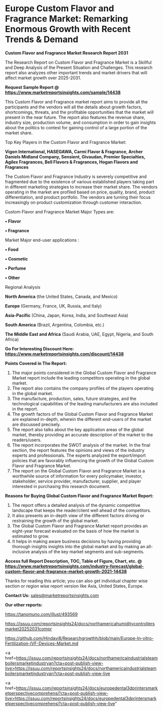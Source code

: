 # Europe Custom Flavor and Fragrance Market: Remarking Enormous Growth with Recent Trends & Demand

<strong>Custom Flavor and Fragrance Market Research Report 2031</strong>

The Research Report on Custom Flavor and Fragrance Market is a Skillful and Deep Analysis of the Present Situation and Challenges. This research report also analyzes other important trends and market drivers that will affect market growth over 2025-2031.

<strong>Request Sample Report @ <a href=https://www.marketreportsinsights.com/sample/14438>https://www.marketreportsinsights.com/sample/14438</a></strong>

This Custom Flavor and Fragrance market report aims to provide all the participants and the vendors will all the details about growth factors, shortcomings, threats, and the profitable opportunities that the market will present in the near future. The report also features the revenue share, industry size, production volume, and consumption in order to gain insights about the politics to contest for gaining control of a large portion of the market share.

Top Key Players in the Custom Flavor and Fragrance Market:

<strong>Vigon International, HASEGAWA, Carmi Flavor & Fragrance, Archer Daniels Midland Company, Sensient, Givaudan, Premier Specialties, Agilex Fragrances, Bell Flavors & Fragrances, Hogan Flavors and Fragrances</strong>

The Custom Flavor and Fragrance Industry is severely competitive and fragmented due to the existence of various established players taking part in different marketing strategies to increase their market share. The vendors operating in the market are profiled based on price, quality, brand, product differentiation, and product portfolio. The vendors are turning their focus increasingly on product customization through customer interaction.

Custom Flavor and Fragrance Market Major Types are:

<strong>• Flavor

• Fragrance</strong>

Market Major end-user applications :

<strong>• Food

• Cosmetic

• Perfume

• Other</strong>

Regional Analysis

</u><strong><b>North America</b></strong> (the United States, Canada, and Mexico)

<strong><b>Europe </b></strong>(Germany, France, UK, Russia, and Italy)

<strong><b>Asia-Pacific</b></strong> (China, Japan, Korea, India, and Southeast Asia)

<strong><b>South America</b></strong> (Brazil, Argentina, Colombia, etc.)

<strong><b>The Middle East and Africa</b></strong> (Saudi Arabia, UAE, Egypt, Nigeria, and South Africa)

<strong>Go For Interesting Discount Here: <a href=https://www.marketreportsinsights.com/discount/14438>https://www.marketreportsinsights.com/discount/14438</a></strong>

<strong>Points Covered in The Report:</strong>
<ol>
  <li>The major points considered in the Global Custom Flavor and Fragrance Market report include the leading competitors operating in the global market.</li>
  <li>The report also contains the company profiles of the players operating in the global market.</li>
  <li>The manufacture, production, sales, future strategies, and the technological capabilities of the leading manufacturers are also included in the report.</li>
  <li>The growth factors of the Global Custom Flavor and Fragrance Market are explained in-depth, wherein the different end-users of the market are discussed precisely.</li>
  <li>The report also talks about the key application areas of the global market, thereby providing an accurate description of the market to the readers/users.</li>
  <li>The report incorporates the SWOT analysis of the market. In the final section, the report features the opinions and views of the industry experts and professionals. The experts analyzed the export/import policies that are favorably influencing the growth of the Global Custom Flavor and Fragrance Market.</li>
  <li>The report on the Global Custom Flavor and Fragrance Market is a worthwhile source of information for every policymaker, investor, stakeholder, service provider, manufacturer, supplier, and player interested in purchasing this research document.</li>
</ol>
<strong>Reasons for Buying Global Custom Flavor and Fragrance Market Report:</strong>

<ol>
  <li>The report offers a detailed analysis of the dynamic competitive landscape that keeps the reader/client well ahead of the competitors.</li>
  <li>It also presents an in-depth view of the different factors driving or restraining the growth of the global market.</li>
  <li>The Global Custom Flavor and Fragrance Market report provides an eight-year forecast evaluated on the basis of how the market is estimated to grow.</li>
  <li>It helps in making aware business decisions by having providing thorough insights insights into the global market and by making an all-inclusive analysis of the key market segments and sub-segments.</li>
</ol>
<strong>Access full Report Description, TOC, Table of Figure, Chart, etc. @ <a href=https://www.marketreportsinsights.com/industry-forecast/global-custom-flavor-and-fragrance-market-growth-2021-14438>https://www.marketreportsinsights.com/industry-forecast/global-custom-flavor-and-fragrance-market-growth-2021-14438</a></strong>


Thanks for reading this article; you can also get individual chapter wise section or region wise report version like Asia, United States, Europe.

<strong>Contact Us:</strong>
sales@marketreportsinsights.com

<strong>Our other reports:</strong>

<a href=https://tanomuno.com/illust/493569>https://tanomuno.com/illust/493569</a>

<a href=https://issuu.com/reportsinsights24/docs/northamericahumiditycontrollersmarket20252031compr>https://issuu.com/reportsinsights24/docs/northamericahumiditycontrollersmarket20252031compr</a>

<a href=https://github.com/Hindavi8/Researchgrowthh/blob/main/Europe-In-vitro-Fertilization-IVF-Devices-Market.md>https://github.com/Hindavi8/Researchgrowthh/blob/main/Europe-In-vitro-Fertilization-IVF-Devices-Market.md</a>

<a href=https://issuu.com/reportsinsights24/docs/northamericaindustrialsteamboilersmarketindustryan?cta=post-publish-view-live>https://issuu.com/reportsinsights24/docs/northamericaindustrialsteamboilersmarketindustryan?cta=post-publish-view-live</a>

<a href=https://issuu.com/reportsinsights24/docs/europedental3dprintersmarketperspectivecomprehensi?cta=post-publish-view-live>https://issuu.com/reportsinsights24/docs/europedental3dprintersmarketperspectivecomprehensi?cta=post-publish-view-live</a>"
